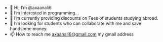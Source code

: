 - 👋 Hi, I’m @axaanali6
- 👀 I’m interested in programming... 
- 🌱 I’m currently providing discounts on Fees of students studying abroad. 
- 💞️ I’m looking for students who can collaborate with me and save handsome money. 
- 📫 How to reach me axaanali6@gmail.com my gmail address

<!---
axaanali6/axaanali6 is a ✨ special ✨ repository because its `README.md` (this file) appears on your GitHub profile.
You can click the Preview link to take a look at your changes.
--->
